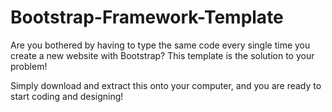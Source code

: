 # Bootstrap-Framework-Template
Are you bothered by having to type the same code every single time you create a new website with Bootstrap?  This template is the solution to your problem!

Simply download and extract this onto your computer, and you are ready to start coding and designing!
